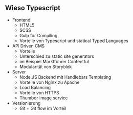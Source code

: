 ## Wieso Typescript


* Frontend
    * HTML5
    * SCSS
    * Gulp for Compiling
    * Vorteile von Typescript und statical Typed Languages
* API Driven CMS
    * Vorteile
    * Unterschied zu static site generators
    * im Beispiel Marktführer Contentful
    * Modularität von Storyblok
* Server
    * Node.JS Backend mit Handlebars Templating
    * Vorteile von Nginx zu Apache
    * Load Balancing
    * Vorteile von HTTPS
    * Thumbor Image service
* Versionierung
    * Git + Git flow im Vorteil